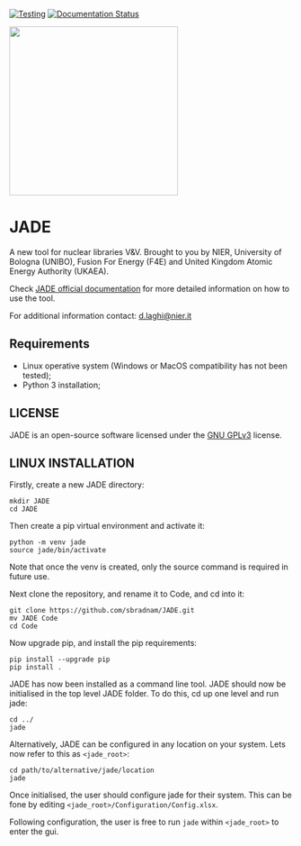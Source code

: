 [![Testing](https://github.com/dodu94/JADE/actions/workflows/TestPy38.yml/badge.svg?branch=master)](https://github.com/dodu94/JADE/actions/workflows/TestPy38.yml)
[![Documentation Status](https://readthedocs.org/projects/jade-a-nuclear-data-libraries-vv-tool/badge/?version=latest)](https://jade-a-nuclear-data-libraries-vv-tool.readthedocs.io/en/latest/?badge=latest)

<img src="https://user-images.githubusercontent.com/25747626/118662537-5f124900-b7f0-11eb-8d69-282305f795c4.png" width="300" />

# JADE
A new tool for nuclear libraries V&V.
Brought to you by NIER, University of Bologna (UNIBO), Fusion For Energy (F4E) and United Kingdom Atomic Energy Authority (UKAEA).

Check [JADE official documentation](https://jade-a-nuclear-data-libraries-vv-tool.readthedocs.io/en/latest/)
for more detailed information on how to use the tool.

For additional information contact: d.laghi@nier.it

## Requirements
- Linux operative system (Windows or MacOS compatibility has not been tested);
- Python 3 installation;

## LICENSE
JADE is an open-source software licensed under the [GNU GPLv3](./LICENSE) license.

## LINUX INSTALLATION

Firstly, create a new JADE directory:

``` 
mkdir JADE
cd JADE
```

Then create a pip virtual environment and activate it:

```
python -m venv jade
source jade/bin/activate
```
Note that once the venv is created, only the source command is required in future use.
 
Next clone the repository, and rename it to Code, and cd into it:

```
git clone https://github.com/sbradnam/JADE.git
mv JADE Code
cd Code
```

Now upgrade pip, and install the pip requirements:

```
pip install --upgrade pip
pip install .
```

JADE has now been installed as a command line tool. JADE should now be initialised in the top level JADE folder. To do this, cd up one level and run jade:

```
cd ../
jade
```

Alternatively, JADE can be configured in any location on your system. Lets now refer to this as `<jade_root>`:

```
cd path/to/alternative/jade/location
jade
```

Once initialised, the user should configure jade for their system. This can be fone by editing `<jade_root>/Configuration/Config.xlsx`.

Following configuration, the user is free to run `jade` within `<jade_root>` to enter the gui.






